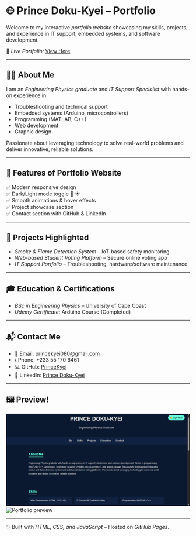 # 🌐 Prince Doku-Kyei – Portfolio

Welcome to my interactive *portfolio website* showcasing my skills, projects, and experience in IT support, embedded systems, and software development.  

🔗 *Live Portfolio:* [View Here](princekyei.github.io/prince-portfolio/)  

---

## 👨‍💻 About Me
I am an *Engineering Physics graduate* and *IT Support Specialist* with hands-on experience in:
- Troubleshooting and technical support
- Embedded systems (Arduino, microcontrollers)
- Programming (MATLAB, C++)
- Web development
- Graphic design  

Passionate about leveraging technology to solve real-world problems and deliver innovative, reliable solutions.

---

## 🚀 Features of Portfolio Website
✅ Modern responsive design  
✅ Dark/Light mode toggle 🌙 ☀  
✅ Smooth animations & hover effects  
✅ Project showcase section  
✅ Contact section with GitHub & LinkedIn  

---

## 📂 Projects Highlighted
- *Smoke & Flame Detection System* – IoT-based safety monitoring  
- *Web-based Student Voting Platform* – Secure online voting app  
- *IT Support Portfolio* – Troubleshooting, hardware/software maintenance  

---

## 🎓 Education & Certifications
- *BSc in Engineering Physics* – University of Cape Coast  
- *Udemy Certificate*: Arduino Course (Completed)  

---

## 📬 Contact Me
- 📧 Email: [princekyei080@gmail.com](mailto:princekyei080@gmail.com)  
- 📞 Phone: +233 55 170 6461  
- 💻 GitHub: [PrinceKyei](https://github.com/PrinceKyei)  
- 🔗 LinkedIn: [Prince Doku-Kyei](https://gh.linkedin.com/in/prince-doku-kyei-45646b26b)  

---

## 🖼 Preview!
![Portfolio preview](<Portfolio dark mode.png>)
![Portfolio preview](<Portfolio light mode-1.png>)

---

✨ Built with *HTML, CSS, and JavaScript* – Hosted on *GitHub Pages*.
